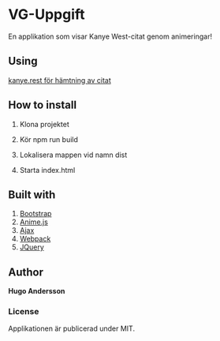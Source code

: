 # VG-Uppgift
En applikation som visar Kanye West-citat genom animeringar!

## Using
[kanye.rest för hämtning av citat](https://kanye.rest/)


## How to install
1. Klona projektet

2. Kör npm run build

3. Lokalisera mappen vid namn dist

4. Starta index.html

## Built with
1. [Bootstrap](https://getbootstrap.com/)
2. [Anime.js](https://animejs.com/)
3. [Ajax](https://developer.mozilla.org/en-US/docs/Web/Guide/AJAX)
4. [Webpack](https://webpack.js.org/)
5. [JQuery](https://jquery.com/)


## Author
**Hugo Andersson**

### License
Applikationen är publicerad under MIT.
